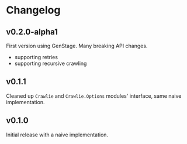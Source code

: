 # Changelog


## v0.2.0-alpha1

First version using GenStage. Many breaking API changes.

- supporting retries
- supporting recursive crawling

## v0.1.1

Cleaned up `Crawlie` and `Crawlie.Options` modules' interface, same naive implementation.

## v0.1.0

Initial release with a naive implementation.

